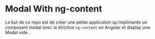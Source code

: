 # Modal With ng-content 

Le but de ce repo est de créer une petite application qu’implimante un composant modal avec la dirictive `ng-content` en Angular et display une Modal vide .

